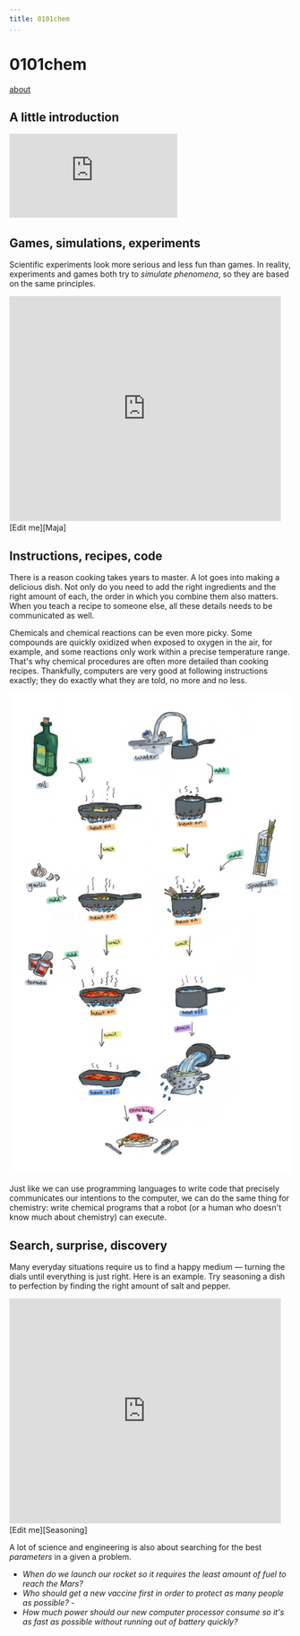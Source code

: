 ```yaml
---
title: 0101chem
...
```


# <span class="digital">0101</span>chem
<nav>
<a href="about.html"/>about</a>
</nav>

## A little introduction
<iframe src="https://docs.google.com/presentation/d/e/2PACX-1vRqGFXi8Jz3SgP2I6s1hvlzKI5Bun5ThEgrLvYRnseAnxaWH2s2QnpOKCBAo2IHn_EnXyY0DuzIWmXw/embed?start=false&loop=false&delayms=60000" class="slides" frameborder="0" allowfullscreen="true" mozallowfullscreen="true" webkitallowfullscreen="true"></iframe>

## Games, simulations, experiments
Scientific experiments look more serious and less fun than games. In reality, experiments and games both try to *simulate* <dfn def="Phenomena: Things that happen in the world around us.">phenomena</dfn>, so they are based on the same principles.

<iframe src="https://scratch.mit.edu/projects/508492898/embed" class="scratch" allowtransparency="true" width="485" height="402" frameborder="0" scrolling="no" allowfullscreen></iframe>
[Edit me][Maja]

## Instructions, recipes, code
There is a reason cooking takes years to master. A lot goes into making a delicious dish. Not only do you need to add the right ingredients and the right amount of each, the order in which you combine them also matters. When you teach a recipe to someone else, all these details needs to be communicated as well.

Chemicals and chemical reactions can be even more picky. Some compounds are quickly oxidized when exposed to oxygen in the air, for example, and some reactions only work within a precise temperature range. That's why chemical procedures are often more detailed than cooking recipes. Thankfully, computers are very good at following instructions exactly; they do exactly what they are told, no more and no less.

![Fancy a nice plate of paste? Here's some code to make it.](media/spaghetti-colour-cropped.png)

Just like we can use programming languages to write code that precisely communicates our intentions to the computer, we can do the same thing for chemistry: write chemical programs that a robot (or a human who doesn't know much about chemistry) can execute.

## Search, surprise, discovery
Many everyday situations require us to find a happy medium — turning the dials until everything is just right. Here is an example. Try seasoning a dish to perfection by finding the right amount of salt and pepper.

<iframe src="http://scratch.mit.edu/projects/530999790/embed" class="scratch" allowtransparency="true" width="485" height="402" frameborder="0" scrolling="no" allowfullscreen></iframe>
[Edit me][Seasoning]

A lot of science and engineering is also about searching for the best <dfn def="Parameters, variables (sometimes also called inputs): Things that we can choose, adjust or specify that will determine the outcome of an experiment or process.">parameters</dfn> in a given a problem.

- *When do we launch our rocket so it requires the least amount of fuel to reach the Mars?*
- *Who should get a new vaccine first in order to protect as many people as possible?* -
- *How much power should our new computer processor consume so it's as fast as possible without running out of battery quickly?*

<script type="text/javascript" src="script.js"></script>

[Maja]: https://scratch.mit.edu/projects/508492898/editor/
[Seasoning]: https://scratch.mit.edu/projects/530999790/editor/